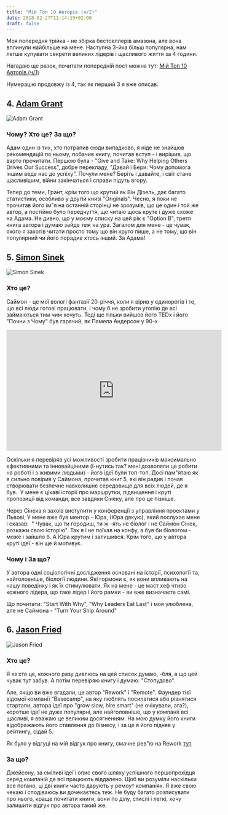 ```yaml
---
title: "Мій Топ 10 Авторів (ч/2)"
date: 2018-02-27T11:14:19+02:00
draft: false
---
```


Моя попередня трійка - не збірка бестселлерів амазона, 
але вона вплинули найбільше на мене. Наступна 3-йка більш популярна, 
нам легше купувати секрети великих лідерів і щасливого життя за 4 години.

Нагадаю ще разок, почитати попередній пост можна тут: 
[Мій Топ 10 Авторів (ч/1)](https://www.darktriad.art/posts/01-top-10-fav-authors/)

Нумерацію продовжу із 4, так як перший 3 я вже описав.

## 4. [Adam Grant](https://www.amazon.com/Adam-Grant/e/B00ATUAAWE/ref=sr_ntt_srch_lnk_1?qid=1519723820&sr=8-1)

![Adam Grant](https://images-na.ssl-images-amazon.com/images/I/71WSvS4L47L._UX250_.jpg "Adam Grant")

### Чому? Хто це? За що?

Адам один із тих, хто потрапив сюди випадково, я ніде не знайшов рекомендацій по ньому,
побачив книгу, почитав вступ - і вирішив, що варто прочитати.
Першою була - "Give and Take: Why Helping Others Drives Our Success", добре перекладу,
"Давай і Бери: Чому допомога іншим веде нас до успіху". Почули мене? Беріть і давайте,
і світ стане щасливішим, війни закінчаться і справи підуть вгору.


Тепер до теми, Грант, крім того що крутий як Він Дізель, дає багато статистики, особливо
у другій книзі "Originals". Чесно, я поки не прочитав його ім"я на останній сторінці не зрозумів,
що це один і той же автор, а постійно було передчуття, що читаю щось круте і дуже схоже на Адама.
Не дивно, що у моєму списку на цей рік є "Option B", третя книга автора і думаю зайде теж на ура.
Загалом для мене - це чувак, якого я захотів читати просто тому що він круто пише, 
а не тому, що він популярний чи його порадив хтось інший. За Адама!


## 5. [Simon Sinek](https://www.amazon.com/Simon-Sinek/e/B002CB2SDC/ref=dp_byline_cont_book_1)

![Simon Sinek](https://images-na.ssl-images-amazon.com/images/I/51yMIHz8PSL._UX250_.jpg "Simon Sinek")

### Хто це?

Саймон - це мої вологі фантазії 20-річчя, коли я вірив у єдинорогів і те, що всі люди 
готові працювати, і чому б не зробити утопію де всі займаються тим чим хочуть.
Тоді ще тільки вийшов його TEDx і його "Почни з Чому" був гарячий, як Памела Андерсон у 90-х

<iframe width="560" height="315" src="https://www.youtube.com/embed/lmyZMtPVodo?rel=0&amp;start=13" frameborder="0" allow="autoplay; encrypted-media" allowfullscreen></iframe>

Оскільки я перевіряв усі можливості зробити працівників максимально ефективними та інновайціними (ї-нутись так? мені дозволяли це робити на роботі і з живими людьми) - його ідеї були топ-топ. Досі пам"ятаю як я сильно повірив у Саймона, прочитав книг 5, які він радив і почав створювати безпечне навколишнє середовище для всіх людей, де я був.  У мене є цікаві історії про маршрутки, підвищення і круті пропозиції від команди, все завдяки Сінеку, але про це пізніше. 

Через Сінека я захоів виступити у конференції з управління проектами у Львові,
У мене вже був ментор - Юра, (Юра дякую), який послухав мене і сказав:  " Чувак, що ти городиш, ти ж -ять не біолог і не Саймон Сінек, розкажи свою історію". Так я і не поїхав на конфу, а був би біологом - може і зайшло б. А Юра крутим і залишився. Крім того, що у автора круті ідеї - він ще й мотивує.

### Чому і За що?
У автора одні соціологічні дослідження основані на історії, психології та, найголовніше, біології людини. Які гормони є, як вони впливають на нашу поведінку і як їх стимулювати. Як на мене - це маст хеф чтиво кожного лідера, що таке лідер і його рамки - ви вже визначаєте самі.

Що почитати:
"Start With Why", "Why Leaders Eat Last" і моя улюблена, але не Саймона - "Turn Your Ship Around"


## 6. [Jason Fried](https://www.amazon.com/Jason-Fried/e/B002MQ13PQ/ref=sr_ntt_srch_lnk_1?qid=1519725175&sr=1-1)

![Jason Fried](https://images-na.ssl-images-amazon.com/images/I/61ptq-euwzL._UX250_.jpg "Jason Fried")

### Хто це?

Я хз хто це, кожного разу дивлюсь на цей список думаю, -бля, а що цей чувак тут забув.
А потім перевіряю книгу і думаю: "Стопудово". 

Але, якщо ви вже вгадали, це автор "Rework" i "Remote".
Фаундер тієї відомої компанії "Basecamp", на яку люблять посилатися або рівнятися стартапи,
автора ідеї про "grow slow, hire smart" (не очікували, ага?), коротше ідеї не дуже популярні, але
найголовніше, що у компанії всі щасливі, я вважаю це великим досягненням. 
На мою думку його книги відображають його ставлення до бізнесу, і за це я його підняв у рейтингу, сідай 5.

Як було у відгуці на мій відгук про книгу, смачне рев"ю на Rework [тут](https://tamatsyk.blogspot.com/2016/06/2.html)


### За що?

Джейсону, за сміливі ідеї і опис свого шляху успішного першопрохідця серед компаній де всі працюють віддалено.
Щоб ви розуміли наскільки все погано, ці дві книги часто дарують у ремоут компаніях.
Я вже свою чекаю і сподіваюсь ви дочекаєтесь теж.
Не буду багато розписувати про нього, краще почитати книги, вони по ділу, стислі і легкі, хочу залишити відгук про автора такий же.



